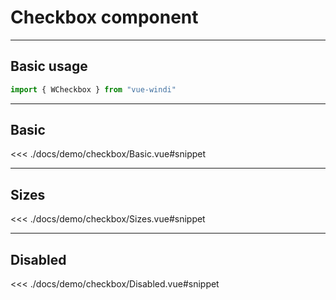 <script setup>

import demoBasic from "./demo/checkbox/Basic.vue"
import demoSizes from "./demo/checkbox/Sizes.vue"
import demoDisabled from "./demo/checkbox/Disabled.vue"

</script>

# Checkbox component


---
Basic usage
---

```js
import { WCheckbox } from "vue-windi"
```

---
Basic
---


<demoBasic/>

<<< ./docs/demo/checkbox/Basic.vue#snippet

---
Sizes
---


<demoSizes/>

<<< ./docs/demo/checkbox/Sizes.vue#snippet

---
Disabled
---


<demoDisabled/>

<<< ./docs/demo/checkbox/Disabled.vue#snippet



